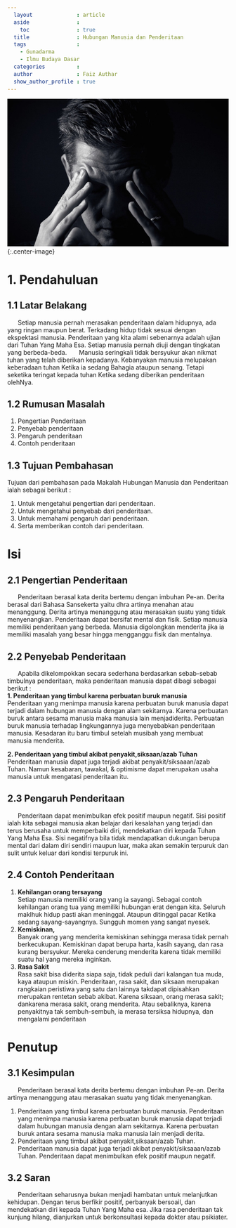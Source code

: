 ```yaml
---
  layout              : article
  aside               :
    toc               : true
  title               : Hubungan Manusia dan Penderitaan
  tags                : 
    - Gunadarma
    - Ilmu Budaya Dasar
  categories          : 
  author              : Faiz Authar
  show_author_profile : true
---
```

![Headline](/assets/images/Posts/2020-04-18-Ilmu-Budaya-Dasar-3/headline.jpg){:.center-image}

# 1. Pendahuluan
## 1.1 Latar Belakang
&nbsp;&nbsp;&nbsp;&nbsp;&nbsp;&nbsp;Setiap manusia pernah merasakan penderitaan dalam hidupnya, ada yang ringan maupun berat. Terkadang hidup tidak sesuai dengan ekspektasi manusia. Penderitaan yang kita alami sebenarnya adalah ujian dari Tuhan Yang Maha Esa. Setiap manusia pernah diuji dengan tingkatan yang berbeda-beda. 
&nbsp;&nbsp;&nbsp;&nbsp;&nbsp;&nbsp;Manusia seringkali tidak bersyukur akan nikmat tuhan yang telah diberikan kepadanya. Kebanyakan manusia melupakan keberadaan tuhan Ketika ia sedang Bahagia ataupun senang. Tetapi seketika teringat kepada tuhan Ketika sedang diberikan penderitaan olehNya.

## 1.2 Rumusan Masalah
1. Pengertian Penderitaan
2. Penyebab penderitaan
3. Pengaruh penderitaan
4. Contoh penderitaan

## 1.3 Tujuan Pembahasan
Tujuan dari pembahasan pada Makalah Hubungan Manusia dan Penderitaan ialah sebagai berikut : 
1. Untuk mengetahui pengertian dari penderitaan.
2. Untuk mengetahui penyebab dari penderitaan.
3. Untuk memahami pengaruh dari penderitaan.
4. Serta memberikan contoh dari penderitaan.

# Isi
## 2.1 Pengertian Penderitaan
&nbsp;&nbsp;&nbsp;&nbsp;&nbsp;&nbsp;Penderitaan berasal kata derita bertemu dengan imbuhan Pe-an. Derita berasal dari Bahasa Sansekerta yaitu dhra artinya menahan atau menanggung. Derita artinya menanggung atau merasakan suatu yang tidak menyenangkan. Penderitaan dapat bersifat mental dan fisik. Setiap manusia memiliki penderitaan yang berbeda. Manusia digolongkan menderita jika ia memiliki masalah yang besar hingga mengganggu fisik dan mentalnya.

## 2.2 Penyebab Penderitaan
&nbsp;&nbsp;&nbsp;&nbsp;&nbsp;&nbsp;Apabila dikelompokkan secara sederhana berdasarkan sebab-sebab timbulnya penderitaan, maka penderitaan manusia dapat dibagi sebagai berikut :\
**1. Penderitaan yang timbul karena perbuatan buruk manusia**\
Penderitaan yang menimpa manusia karena perbuatan buruk manusia dapat terjadi dalam hubungan manusia dengan alam sekitarnya. Karena perbuatan buruk antara sesama manusia maka manusia lain menjadiderita. Perbuatan buruk manusia terhadap lingkungannya juga menyebabkan penderitaan manusia. Kesadaran itu baru timbul setelah musibah yang membuat manusia menderita.


**2. Penderitaan yang timbul akibat penyakit,siksaan/azab Tuhan**\
Penderitaan manusia dapat juga terjadi akibat penyakit/siksaaan/azab Tuhan. Namun kesabaran, tawakal, & optimisme dapat merupakan usaha manusia untuk mengatasi penderitaan itu.

## 2.3 Pengaruh Penderitaan
&nbsp;&nbsp;&nbsp;&nbsp;&nbsp;&nbsp;Penderitaan dapat menimbulkan efek positif maupun negatif. Sisi positif ialah kita sebagai manusia akan belajar dari kesalahan yang terjadi dan terus berusaha untuk memperbaiki diri, mendekatkan diri kepada Tuhan Yang Maha Esa. Sisi negatifnya bila tidak mendapatkan dukungan berupa mental dari dalam diri sendiri maupun luar, maka akan semakin terpuruk dan sulit untuk keluar dari kondisi terpuruk ini.

## 2.4 Contoh Penderitaan
1. **Kehilangan orang tersayang** \
Setiap manusia memiliki orang yang ia sayangi. Sebagai contoh kehilangan orang tua yang memiliki hubungan erat dengan kita. Seluruh maklhuk hidup pasti akan meninggal. Ataupun ditinggal pacar Ketika sedang sayang-sayangnya. Sungguh momen yang sangat nyesek.
2. **Kemiskinan,** \
Banyak orang yang menderita kemiskinan sehingga merasa tidak pernah berkecukupan. Kemiskinan dapat berupa harta, kasih sayang, dan rasa kurang bersyukur. Mereka cenderung menderita karena tidak memiliki suatu hal yang mereka inginkan.
3. **Rasa Sakit** \
Rasa sakit bisa diderita siapa saja, tidak peduli dari kalangan tua muda, kaya ataupun miskin. Penderitaan, rasa sakit, dan siksaan merupakan rangkaian peristiwa yang satu dan lainnya takdapat dipisahkan merupakan rentetan sebab akibat. Karena siksaan, orang merasa sakit; dankarena merasa sakit, orang menderita. Atau sebaliknya, karena penyakitnya tak sembuh-sembuh, ia merasa tersiksa hidupnya, dan mengalami penderitaan

# Penutup
## 3.1 Kesimpulan
&nbsp;&nbsp;&nbsp;&nbsp;&nbsp;&nbsp;Penderitaan berasal kata derita bertemu dengan imbuhan Pe-an. Derita artinya menanggung atau merasakan suatu yang tidak menyenangkan.
1. Penderitaan yang timbul karena perbuatan buruk manusia. Penderitaan yang menimpa manusia karena perbuatan buruk manusia dapat terjadi dalam hubungan manusia dengan alam sekitarnya. Karena perbuatan buruk antara sesama manusia maka manusia lain menjadi derita.
2. Penderitaan yang timbul akibat penyakit,siksaan/azab Tuhan. Penderitaan manusia dapat juga terjadi akibat penyakit/siksaaan/azab Tuhan. Penderitaan dapat menimbulkan efek positif maupun negatif.

## 3.2 Saran
&nbsp;&nbsp;&nbsp;&nbsp;&nbsp;&nbsp;Penderitaan seharusnya bukan menjadi hambatan untuk melanjutkan kehidupan. Dengan terus berfikir positif, perbanyak bersoail, dan mendekatkan diri kepada Tuhan Yang Maha esa. Jika rasa penderitaan tak kunjung hilang, dianjurkan untuk berkonsultasi kepada dokter atau psikiater.